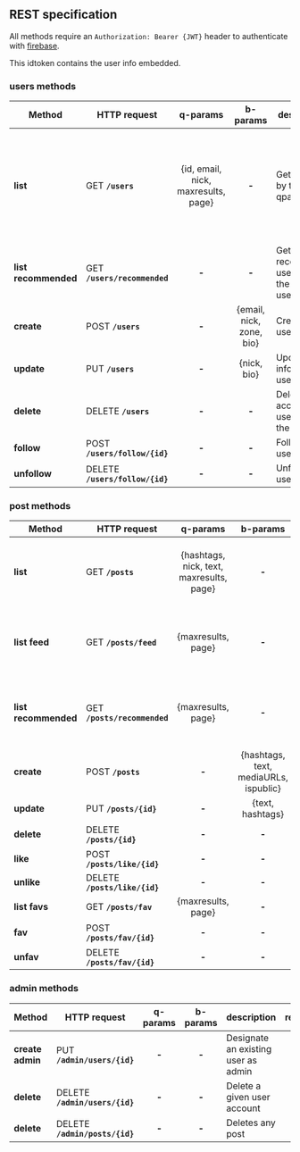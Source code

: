 ## REST specification

All methods require an `Authorization: Bearer {JWT}` header to authenticate with [firebase](https://firebase.google.com/docs/auth/web/start).

This idtoken contains the user info embedded.

### users methods 

| Method | HTTP request | q-params | b-params | description | response |
|--------|--------------|:--------:|:-------:|-------------|:--------:|
| **list** | GET **`/users`** | {id, email, nick, maxresults, page} | **-** | Get user(s) by the given qparams | List of {id, nick, bio, followers, followings} (if no qparams provided, empty list is returned) |
| **list recommended** | GET  **`/users/recommended`** | **-** | **-** | Get recomended user(s) for the given user | List of {id, nick, bio, followers, followings} |
| **create** | POST **`/users`**  | **-** | {email, nick, zone, bio} | Creates a user | **-** |
| **update** | PUT **`/users`**  | **-** | {nick, bio} | Updates information user | **-** |
| **delete** | DELETE **`/users`** | **-** | **-** | Delete account (of user issuing the query) | **-** |
| **follow** | POST **`/users/follow/{id}`** | **-** | **-** | Follow a user | **-** |
| **unfollow** | DELETE **`/users/follow/{id}`** | **-** | **-** | Unfollow a user | **-** |

### post methods 

| Method | HTTP request | q-params | b-params | description | response |
|--------|--------------|:-------:|:-------:|-------------|:--------:|
| **list** | GET **`/posts`** | {hashtags, nick, text, maxresults, page} | **-**  | List visible posts matched by the filter | List of {nick, timestamp, text, mediaURIs, likes} |
| **list feed** | GET **`/posts/feed`** | {maxresults, page} | **-**  | List the posts of the followed users (feed) | List of {nick, timestamp, text, mediaURIs, likes} |
| **list recommended** | GET **`/posts/recommended`** | {maxresults, page} | **-**  | List recommended posts for the given user, matched by the filter | List of {nick, timestamp, text, mediaURIs, likes} |
| **create** | POST **`/posts`** | **-** | {hashtags, text, mediaURLs, ispublic} | Creates a post | **-** |
| **update** | PUT **`/posts/{id}`** | **-** | {text, hashtags} | Updates own post | **-** |
| **delete** | DELETE **`/posts/{id}`** | **-** | **-** | Deletes own post | **-** |
| **like** | POST **`/posts/like/{id}`** | **-** | **-** | Like a post | **-** |
| **unlike** | DELETE **`/posts/like/{id}`** | **-** | **-** | Unlike a post | **-** |
| **list favs** | GET **`/posts/fav`** | {maxresults, page} | **-** | Get fav posts | **-** |
| **fav** | POST **`/posts/fav/{id}`** | **-** | **-** | Mark a post as favorite | **-** |
| **unfav** | DELETE **`/posts/fav/{id}`** | **-** | **-** | Unfav a post | **-** |

### admin methods 
| Method | HTTP request | q-params | b-params | description | response |
|--------|--------------|:--------:|:-------:|-------------|:--------:|
| **create admin** | PUT **`/admin/users/{id}`**  | **-** | **-** | Designate an existing user as admin | **-** |
| **delete** | DELETE **`/admin/users/{id}`** | **-** | **-** | Delete a given user account | **-** |
| **delete** | DELETE **`/admin/posts/{id}`** | **-** | **-** | Deletes any post | **-** |

